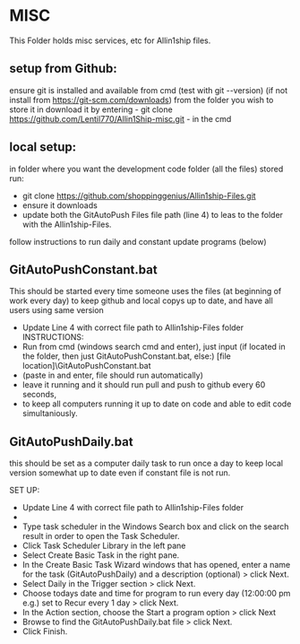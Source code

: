 # MISC
This Folder holds misc services, etc for Allin1ship files.

## setup from Github:
ensure git is installed and available from cmd (test with git --version)
(if not install from https://git-scm.com/downloads)
from the folder you wish to store it in download it by entering - git clone https://github.com/Lentil770/Allin1Ship-misc.git - in the cmd

## local setup:
in folder where you want the development code folder (all the files) stored run:
- git clone https://github.com/shoppinggenius/Allin1ship-Files.git
- ensure it downloads
- update both the GitAutoPush Files file path (line 4) to leas to the folder with the Allin1ship-Files.

follow instructions to run daily and constant update programs (below)

## GitAutoPushConstant.bat
This should be started every time someone uses the files (at beginning of work every day) to keep github and local copys up to date, and have all users using same version

- Update Line 4 with correct file path to Allin1ship-Files folder
INSTRUCTIONS:
- Run from cmd (windows search cmd and enter), just input (if located in the folder, then just GitAutoPushConstant.bat, else:) [file location]\GitAutoPushConstant.bat
- (paste in and enter, file should run automatically)
-  leave it running and it should run pull and push to github every 60 seconds,
- to keep all computers running it up to date on code and able to edit code simultaniously.

## GitAutoPushDaily.bat
this should be set as a computer daily task to run once a day to keep local version somewhat up to date even if constant file is not run.

SET UP:
- Update Line 4 with correct file path to Allin1ship-Files folder
- 
- Type task scheduler in the Windows Search box and click on the search result in order to open the Task Scheduler.
- Click Task Scheduler Library in the left pane
- Select Create Basic Task in the right pane.
- In the Create Basic Task Wizard windows that has opened, enter a name for the task (GitAutoPushDaily) and a description (optional) > click Next.
- Select Daily in the Trigger section > click Next.
- Choose todays date and time for program to run every day (12:00:00 pm e.g.) set to Recur every 1 day > click Next.
- In the Action section, choose the Start a program option > click Next
- Browse to find the GitAutoPushDaily.bat file > click Next.
- Click Finish.
